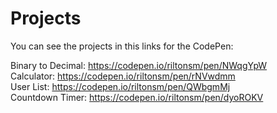 # Projects

You can see the projects in this links for the CodePen:

Binary to Decimal: https://codepen.io/riltonsm/pen/NWqgYpW<br/>
Calculator: https://codepen.io/riltonsm/pen/rNVwdmm<br/>
User List: https://codepen.io/riltonsm/pen/QWbgmMj<br/>
Countdown Timer: https://codepen.io/riltonsm/pen/dyoROKV<br/>
